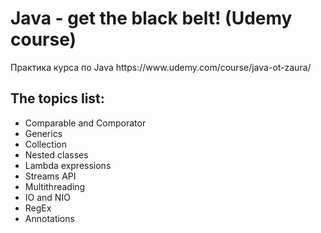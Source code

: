 <h1>Java - get the black belt! (Udemy course)</h1>
Практика курса по Java https://www.udemy.com/course/java-ot-zaura/
<h2>The topics list:</h2>
<ul>
  <li>Comparable and Comporator</li>
  <li>Generics</li>
  <li>Collection</li>
  <li>Nested classes</li>
  <li>Lambda expressions</li>
  <li>Streams API</li>
  <li>Multithreading</li>
  <li>IO and NIO</li>
  <li>RegEx</li>
  <li>Annotations</li>
</ul>
